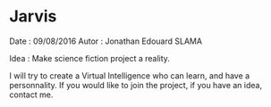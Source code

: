 # Jarvis

Date : 09/08/2016
Autor : Jonathan Edouard SLAMA

Idea : Make science fiction project a reality.

I will try to create a Virtual Intelligence who can learn, and have a personnality. If you would like to join the project, if you have an idea, contact me.
